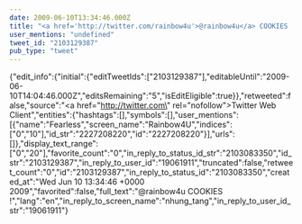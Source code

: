 ```yaml
---
date: 2009-06-10T13:34:46.000Z
title: "<a href='http://twitter.com/rainbow4u'>@rainbow4u</a> COOKIES !″"
user_mentions: "undefined"
tweet_id: "2103129387"
pub_type: "tweet"
---
```

{"edit_info":{"initial":{"editTweetIds":["2103129387"],"editableUntil":"2009-06-10T14:04:46.000Z","editsRemaining":"5","isEditEligible":true}},"retweeted":false,"source":"<a href=\"http://twitter.com\" rel=\"nofollow\">Twitter Web Client</a>","entities":{"hashtags":[],"symbols":[],"user_mentions":[{"name":"Fearless","screen_name":"Rainbow4U","indices":["0","10"],"id_str":"2227208220","id":"2227208220"}],"urls":[]},"display_text_range":["0","20"],"favorite_count":"0","in_reply_to_status_id_str":"2103083350","id_str":"2103129387","in_reply_to_user_id":"19061911","truncated":false,"retweet_count":"0","id":"2103129387","in_reply_to_status_id":"2103083350","created_at":"Wed Jun 10 13:34:46 +0000 2009","favorited":false,"full_text":"@rainbow4u COOKIES !","lang":"en","in_reply_to_screen_name":"nhung_tang","in_reply_to_user_id_str":"19061911"}
